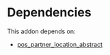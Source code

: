 # Dependencies

This addon depends on:

- [pos_partner_location_abstract](https://github.com/bringout/oca-technical)
